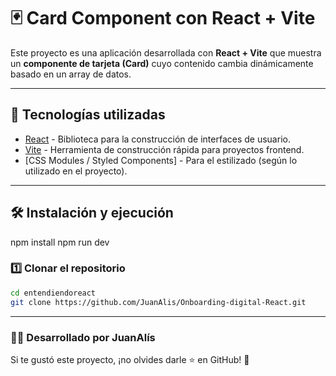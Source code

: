 # 🃏 Card Component con React + Vite

Este proyecto es una aplicación desarrollada con **React + Vite** que muestra un **componente de tarjeta (Card)** cuyo contenido cambia dinámicamente basado en un array de datos.

---

## 🚀 Tecnologías utilizadas

- [React](https://reactjs.org/) - Biblioteca para la construcción de interfaces de usuario.
- [Vite](https://vitejs.dev/) - Herramienta de construcción rápida para proyectos frontend.
- [CSS Modules / Styled Components] - Para el estilizado (según lo utilizado en el proyecto).

---

## 🛠 Instalación y ejecución
npm install
npm run dev

### 1️⃣ Clonar el repositorio

```sh
cd entendiendoreact
git clone https://github.com/JuanAlis/Onboarding-digital-React.git
```

---

### 👨‍💻 Desarrollado por JuanAlís

Si te gustó este proyecto, ¡no olvides darle ⭐ en GitHub! 🚀

